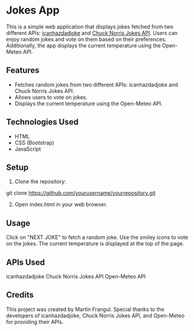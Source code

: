 # Jokes App

This is a simple web application that displays jokes fetched from two different APIs: [icanhazdadjoke](https://icanhazdadjoke.com/) and [Chuck Norris Jokes API](https://api.chucknorris.io/). Users can enjoy random jokes and vote on them based on their preferences. Additionally, the app displays the current temperature using the Open-Meteo API.

## Features

- Fetches random jokes from two different APIs: icanhazdadjoke and Chuck Norris Jokes API.
- Allows users to vote on jokes.
- Displays the current temperature using the Open-Meteo API.

## Technologies Used

- HTML
- CSS (Bootstrap)
- JavaScript

## Setup

1. Clone the repository:

git clone https://github.com/yourusername/yourrepository.git


2. Open index.html in your web browser.

## Usage

Click on "NEXT JOKE" to fetch a random joke.
Use the smiley icons to vote on the jokes.
The current temperature is displayed at the top of the page.

## APIs Used

icanhazdadjoke
Chuck Norris Jokes API
Open-Meteo API

## Credits
This project was created by Martín Frangul. Special thanks to the developers of icanhazdadjoke, Chuck Norris Jokes API, and Open-Meteo for providing their APIs.